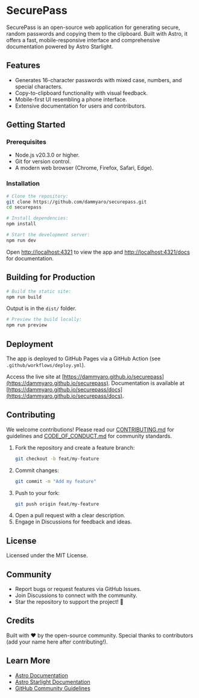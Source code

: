 # SecurePass

SecurePass is an open-source web application for generating secure, random passwords and copying them to the clipboard. Built with Astro, it offers a fast, mobile-responsive interface and comprehensive documentation powered by Astro Starlight.

## Features

- Generates 16-character passwords with mixed case, numbers, and special characters.
- Copy-to-clipboard functionality with visual feedback.
- Mobile-first UI resembling a phone interface.
- Extensive documentation for users and contributors.

## Getting Started

### Prerequisites

- Node.js v20.3.0 or higher.
- Git for version control.
- A modern web browser (Chrome, Firefox, Safari, Edge).

### Installation

```bash
# Clone the repository:
git clone https://github.com/dammyaro/securepass.git
cd securepass

# Install dependencies:
npm install

# Start the development server:
npm run dev
```

Open [http://localhost:4321](http://localhost:4321) to view the app and [http://localhost:4321/docs](http://localhost:4321/docs) for documentation.

## Building for Production

```bash
# Build the static site:
npm run build
```

Output is in the `dist/` folder.

```bash
# Preview the build locally:
npm run preview
```

## Deployment

The app is deployed to GitHub Pages via a GitHub Action (see `.github/workflows/deploy.yml`).

Access the live site at [https://dammyaro.github.io/securepass](https://dammyaro.github.io/securepass).
Documentation is available at [https://dammyaro.github.io/securepass/docs](https://dammyaro.github.io/securepass/docs).

## Contributing

We welcome contributions! Please read our [CONTRIBUTING.md](CONTRIBUTING.md) for guidelines and [CODE_OF_CONDUCT.md](CODE_OF_CONDUCT.md) for community standards.

1. Fork the repository and create a feature branch:
   ```bash
   git checkout -b feat/my-feature
   ```
2. Commit changes:
   ```bash
   git commit -m "Add my feature"
   ```
3. Push to your fork:
   ```bash
   git push origin feat/my-feature
   ```
4. Open a pull request with a clear description.
5. Engage in Discussions for feedback and ideas.

## License

Licensed under the MIT License.

## Community

- Report bugs or request features via GitHub Issues.
- Join Discussions to connect with the community.
- Star the repository to support the project! 🌟

## Credits

Built with ❤️ by the open-source community. Special thanks to contributors (add your name here after contributing!).

## Learn More

- [Astro Documentation](https://docs.astro.build/)
- [Astro Starlight Documentation](https://starlight.astro.build/)
- [GitHub Community Guidelines](https://docs.github.com/en/site-policy/github-terms/github-community-guidelines)

